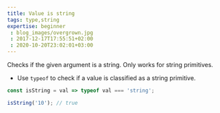 ```yaml
---
title: Value is string
tags: type,string
expertise: beginner
 : blog_images/overgrown.jpg
 : 2017-12-17T17:55:51+02:00
 : 2020-10-20T23:02:01+03:00
---
```


Checks if the given argument is a string.
Only works for string primitives.

- Use `typeof` to check if a value is classified as a string primitive.

```js
const isString = val => typeof val === 'string';
```

```js
isString('10'); // true
```
